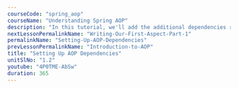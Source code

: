```yaml
---
courseCode: "spring_aop"
courseName: "Understanding Spring AOP"
description: "In this tutorial, we'll add the additional dependencies required for Spring AOP and we'll configure our project's class path with these dependencies."
nextLessonPermalinkName: "Writing-Our-First-Aspect-Part-1"
permalinkName: "Setting-Up-AOP-Dependencies"
prevLessonPermalinkName: "Introduction-to-AOP"
title: "Setting Up AOP Dependencies"
unitSlNo: "1.2"
youtube: "4P0TME-AbSw"
duration: 365
---
```

